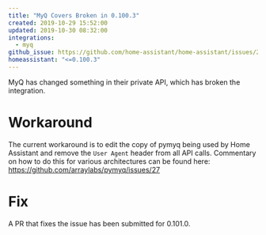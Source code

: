 ```yaml
---
title: "MyQ Covers Broken in 0.100.3"
created: 2019-10-29 15:52:00
updated: 2019-10-30 08:32:00
integrations:
  - myq
github_issue: https://github.com/home-assistant/home-assistant/issues/28337
homeassistant: "<=0.100.3"
---
```


MyQ has changed something in their private API, which has broken the integration.

# Workaround

The current workaround is to edit the copy of pymyq being used by Home Assistant and
remove the `User Agent` header from all API calls. Commentary on how to do this for
various architectures can be found here: https://github.com/arraylabs/pymyq/issues/27

# Fix

A PR that fixes the issue has been submitted for 0.101.0.
